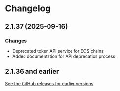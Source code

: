 # Changelog

## 2.1.37 (2025-09-16)

### Changes
- Deprecated token API service for EOS chains
- Added documentation for API deprecation process

## 2.1.36 and earlier

[See the GitHub releases for earlier versions](https://github.com/pinax-network/chains/releases)
